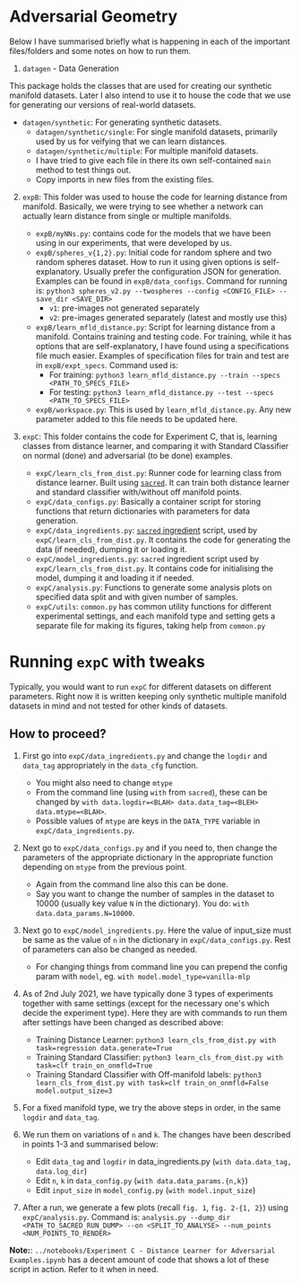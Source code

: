 # Adversarial Geometry

Below I have summarised briefly what is happening in each of the important files/folders and some notes on how to run them.

1. `datagen` - Data Generation

This package holds the classes that are used for creating our synthetic manifold datasets. Later I also intend to use it to house the code that we use for generating our versions of real-world datasets.

- `datagen/synthetic`: For generating synthetic datasets.
    - `datagen/synthetic/single`: For single manifold datasets, primarily used by us for veifying that we can learn distances.
    - `datagen/synthetic/multiple`: For multiple manifold datasets.
    - I have tried to give each file in there its own self-contained `main` method to test things out. 
    - Copy imports in new files from the existing files.

2. `expB`: This folder was used to house the code for learning distance from manifold. Basically, we were trying to see whether a network can actually learn distance from single or multiple manifolds.
    - `expB/myNNs.py`: contains code for the models that we have been using in our experiments, that were developed by us.
    - `expB/spheres_v{1,2}.py`: Initial code for random sphere and two random spheres dataset. How to run it using given options is self-explanatory. Usually prefer the configuration JSON for generation. Examples can be found in `expB/data_configs`. Command for running is: 
    ```python3 spheres_v2.py --twospheres --config <CONFIG_FILE> --save_dir <SAVE_DIR>```
        - `v1`: pre-images not generated separately
        - `v2`: pre-images generated separately (latest and mostly use this)
    - `expB/learn_mfld_distance.py`: Script for learning distance from a manifold. Contains training and testing code. 
    For training, while it has options that are self-explanatory, I have found using a specifications file much easier. Examples of specification files for train and test are in `expB/expt_specs`. Command used is:
        - For training: `python3 learn_mfld_distance.py --train --specs <PATH_TO_SPECS_FILE>`
        - For testing: `python3 learn_mfld_distance.py --test --specs <PATH_TO_SPECS_FILE>`
    - `expB/workspace.py`: This is used by `learn_mfld_distance.py`. Any new parameter added to this file needs to be updated here.

3. `expC`: This folder contains the code for Experiment C, that is, learning classes from distance learner, and comparing it with Standard Classifier on normal (done) and adversarial (to be done) examples.
    - `expC/learn_cls_from_dist.py`: Runner code for learning class from distance learner. Built using [`sacred`](https://sacred.readthedocs.io/en/stable/index.html). It can train both distance learner and standard classifier with/without off manifold points.
    - `expC/data_configs.py`: Basically a container script for storing functions that return dictionaries with parameters for data generation.
    - `expC/data_ingredients.py`: [`sacred` ingredient](https://sacred.readthedocs.io/en/stable/ingredients.html) script, used by `expC/learn_cls_from_dist.py`. It contains the code for generating the data (if needed), dumping it or loading it.
    - `expC/model_ingredients.py`: `sacred` ingredient script used by `expC/learn_cls_from_dist.py`. It contains code for initialising the model, dumping it and loading it if needed.
    - `expC/analysis.py`: Functions to generate some analysis plots on specified data split and with given number of samples.
    - `expC/utils`: `common.py` has common utility functions for different experimental settings, and each manifold type and setting gets a separate file for making its figures, taking help from `common.py`

# Running `expC` with tweaks

Typically, you would want to run `expC` for different datasets on different parameters. Right now it is written keeping only synthetic multiple manifold datasets in mind and not tested for other kinds of datasets. 

## How to proceed?

1. First go into `expC/data_ingredients.py` and change the `logdir` and `data_tag` appropriately in the `data_cfg` function.
    - You might also need to change `mtype`
    - From the command line (using `with` from `sacred`), these can be changed by `with data.logdir=<BLAH> data.data_tag=<BLEH> data.mtype=<BLAH>`.
    - Possible values of `mtype` are keys in the `DATA_TYPE` variable in `expC/data_ingredients.py`.

2. Next go to `expC/data_configs.py` and if you need to, then change the parameters of the appropriate dictionary in the appropriate function depending on `mtype` from the previous point.
    - Again from the command line also this can be done.
    - Say you want to change the number of samples in the dataset to 10000 (usually key value `N` in the dictionary). You do: `with data.data_params.N=10000`.

3. Next go to `expC/model_ingredients.py`. Here the value of input_size must be same as the value of `n` in the dictionary in `expC/data_configs.py`. Rest of parameters can also be changed as needed. 
    - For changing things from command line you can prepend the config param with `model`, eg. `with model.model_type=vanilla-mlp`

4. As of 2nd July 2021, we have typically done 3 types of experiments together with same settings (except for the necessary one's which decide the experiment type). Here they are with commands to run them after settings have been changed as described above:
    - Training Distance Learner: ```python3 learn_cls_from_dist.py with task=regression data.generate=True```
    - Training Standard Classifier: ```python3 learn_cls_from_dist.py with task=clf train_on_onmfld=True```
    - Training Standard Classifier with Off-manifold labels: ```python3 learn_cls_from_dist.py with task=clf train_on_onmfld=False model.output_size=3```

5. For a fixed manifold type, we try the above steps in order, in the same `logdir` and `data_tag`.
6. We run them on variations of `n` and `k`. The changes have been described in points 1-3 and summarised below:
    - Edit `data_tag` and `logdir` in data_ingredients.py (`with data.data_tag, data.log_dir`)
    - Edit `n`, `k` in `data_config.py` (`with data.data_params.{n,k}`)
    - Edit `input_size` in `model_config.py` (`with model.input_size`)


7. After a run, we generate a few plots (recall `fig. 1`, `fig. 2-{1, 2}`) using `expC/analysis.py`. Command is: `analysis.py --dump_dir <PATH_TO_SACRED_RUN_DUMP> --on <SPLIT_TO_ANALYSE> --num_points <NUM_POINTS_TO_RENDER>`


**Note:**: `../notebooks/Experiment C - Distance Learner for Adversarial Examples.ipynb` has a decent amount of code that shows a lot of these script in action. Refer to it when in need.
